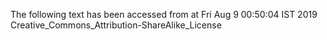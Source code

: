 The following text has been accessed from at Fri Aug 9 00:50:04 IST 2019
Creative_Commons_Attribution-ShareAlike_License
